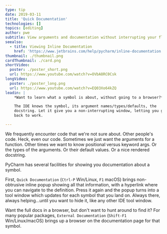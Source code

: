 ```yaml
---
type: tip
date: 2019-03-11
title: 'Quick Documentation'
technologies: []
topics: [editing]
author: pwe
subtitle: View arguments and documentation without interrupting your flow.
seealso:
  - title: Viewing Inline Documentation
    href: 'https://www.jetbrains.com/help/pycharm/inline-documentation.html'
thumbnail: ./thumbnail.png
cardThumbnail: ./card.png
shortVideo:
  poster: ./poster_short.png
  url: https://www.youtube.com/watch?v=OVbA8RC0Csk
longVideo:
  poster: ./poster_long.png
  url: https://www.youtube.com/watch?v=EQ03Xo64kZQ
leadin: |
    *Want to learn what a symbol is about, without going to a browser?*    

    The IDE knows the symbol, its argument names/types/defaults, the 
    docstring. Let it give you a non-interrupting window, letting you get 
    back to work.

---
```


We frequently encounter code that we're not sure about. Other people's 
code. Heck, even our code. Sometimes we just want the arguments for a 
function. Other times we want to know positional versus keyword args. 
Or the types of the arguments. Or their default values. Or a nice 
rendered docstring.

PyCharm has several facilities for showing you documentation about a 
symbol.

First, `Quick Documentation` (`Ctrl-P` Win/Linux, `F1` macOS) brings 
non-obtrusive inline popup showing all that information, with a hyperlink 
where you can navigate to the definition. Press it again and the popup 
turns into a tool window which updates for each symbol that you land on. 
Always there, always helping...until you want to hide it, like any other 
IDE tool window.

Want the full docs in a browser, but don't want to hunt around to find 
it? For many popular packages, `External Documentation` 
(`Shift-F1` Win/Linux/macOS) brings up a browser on the documentation 
page for that symbol.
